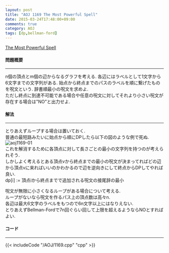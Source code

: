 ```yaml
---
layout: post
title: "AOJ 1169 The Most Powerful Spell"
date: 2015-03-24T17:48:00+09:00
comments: true
category: AOJ
tags: [dp,bellman-ford]
---
```


[The Most Powerful Spell](http://judge.u-aizu.ac.jp/onlinejudge/description.jsp?id=1169)

#### 問題概要

****

n個の頂点とm個の辺からなるグラフを考える.
各辺にはラベルとして1文字から6文字までの文字列がある.
始点から終点までのパスのラベルを順に繋げたものを呪文という.
辞書順最小の呪文を求めよ.  
ただし終点に到達不可能である場合や任意の呪文に対してそれより小さい呪文が存在する場合は"NO"と出力せよ.

#### 解法

****

とりあえずループする場合は置いておく.  
普通の最短路みたいに始点から順にDPしたら以下の図のような例で死ぬ.  
![aoj1169-01](/images/aoj1169-01.png)  
これを解消するために各頂点に対して長さごとの最小の文字列を持つのが考えられそう.  
しかしよく考えるとある頂点vから終点までの最小の呪文が決まってればどの辺から頂点vに来ればいいのかわかるので辺を逆向きにして終点からDPしてやれば良い.  
dp\[i\] := 頂点iから終点までで追加される呪文の接尾辞の最小

呪文が無限に小さくなるループがある場合について考える.  
ループがないなら呪文を作るパス上の頂点数は高々n.  
各辺は最大6文字のラベルをもつので6n文字以上にはなりえない.  
とりあえずBellman-Fordで7n回ぐらい回して上限を超えるようならNOとすればよい.

#### コード

****

{{< includeCode "/AOJ/1169.cpp" "cpp" >}}
